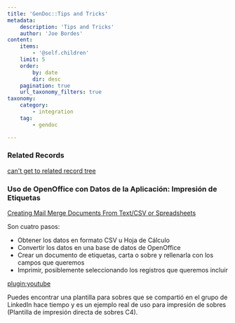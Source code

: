 ```yaml
---
title: 'GenDoc::Tips and Tricks'
metadata:
    description: 'Tips and Tricks'
    author: 'Joe Bordes'
content:
    items:
        - '@self.children'
    limit: 5
    order:
        by: date
        dir: desc
    pagination: true
    url_taxonomy_filters: true
taxonomy:
    category:
        - integration
    tag:
        - gendoc

---
```


### Related Records

[can't get to related record tree](https://discussions.corebos.org/showthread.php?tid=1615)

### Uso de OpenOffice con Datos de la Aplicación: Impresión de Etiquetas

[Creating Mail Merge Documents From Text/CSV or Spreadsheets](http://openoffice.blogs.com/openoffice/2007/01/mail_merge_in_o.html)

Son cuatro pasos:

- Obtener los datos en formato CSV u Hoja de Cálculo
- Convertir los datos en una base de datos de OpenOffice
- Crear un documento de etiquetas, carta o sobre y rellenarla con los campos que queremos
- Imprimir, posiblemente seleccionando los registros que queremos incluir

[plugin:youtube](https://youtu.be/mM5dsPDt6ig)

Puedes encontrar una plantilla para sobres que se compartió en el grupo de LinkedIn hace tiempo y es un ejemplo real de uso para impresión de sobres (Plantilla de impresión directa de sobres C4).


